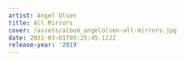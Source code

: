 ```yaml
---
artist: Angel Olsen
title: All Mirrors
cover: /assets/album_angelolsen-all-mirrors.jpg
date: 2021-03-01T05:25:45.122Z
release-year: '2019'
---
```


